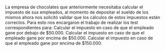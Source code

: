 La  empresa de chocolates que anteriormente necesitaba calcular el impuesto de sus empleados, al momento de depositar el sueldo de los mismos ahora nos solicitó validar que los cálculos de estos impuestos están correctos. Para esto nos encargaron el trabajo de realizar los test correspondientes para:
Calcular el impuesto en caso de que el empleado gane por debajo de $50.000.
Calcular el impuesto en caso de que el empleado gane por encima de $50.000.
Calcular el impuesto en caso de que el empleado gane por encima de $150.000.
